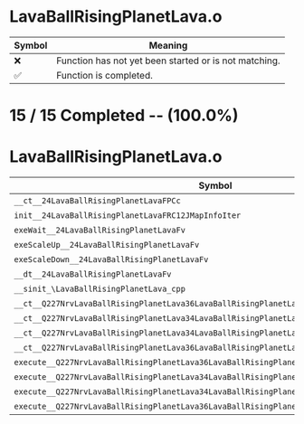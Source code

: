 # LavaBallRisingPlanetLava.o
| Symbol | Meaning 
| ------------- | ------------- 
| :x: | Function has not yet been started or is not matching. 
| :white_check_mark: | Function is completed. 


# 15 / 15 Completed -- (100.0%)
# LavaBallRisingPlanetLava.o
| Symbol | Decompiled? |
| ------------- | ------------- |
| `__ct__24LavaBallRisingPlanetLavaFPCc` | :white_check_mark: |
| `init__24LavaBallRisingPlanetLavaFRC12JMapInfoIter` | :white_check_mark: |
| `exeWait__24LavaBallRisingPlanetLavaFv` | :white_check_mark: |
| `exeScaleUp__24LavaBallRisingPlanetLavaFv` | :white_check_mark: |
| `exeScaleDown__24LavaBallRisingPlanetLavaFv` | :white_check_mark: |
| `__dt__24LavaBallRisingPlanetLavaFv` | :white_check_mark: |
| `__sinit_\LavaBallRisingPlanetLava_cpp` | :white_check_mark: |
| `__ct__Q227NrvLavaBallRisingPlanetLava36LavaBallRisingPlanetLavaNrvWaitSmallFv` | :white_check_mark: |
| `__ct__Q227NrvLavaBallRisingPlanetLava34LavaBallRisingPlanetLavaNrvWaitBigFv` | :white_check_mark: |
| `__ct__Q227NrvLavaBallRisingPlanetLava34LavaBallRisingPlanetLavaNrvScaleUpFv` | :white_check_mark: |
| `__ct__Q227NrvLavaBallRisingPlanetLava36LavaBallRisingPlanetLavaNrvScaleDownFv` | :white_check_mark: |
| `execute__Q227NrvLavaBallRisingPlanetLava36LavaBallRisingPlanetLavaNrvScaleDownCFP5Spine` | :white_check_mark: |
| `execute__Q227NrvLavaBallRisingPlanetLava34LavaBallRisingPlanetLavaNrvScaleUpCFP5Spine` | :white_check_mark: |
| `execute__Q227NrvLavaBallRisingPlanetLava34LavaBallRisingPlanetLavaNrvWaitBigCFP5Spine` | :white_check_mark: |
| `execute__Q227NrvLavaBallRisingPlanetLava36LavaBallRisingPlanetLavaNrvWaitSmallCFP5Spine` | :white_check_mark: |
